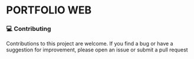 # PORTFOLIO WEB

### 💻 Contributing
Contributions to this project are welcome. If you find a bug or have a suggestion for improvement, please open an issue or submit a pull request